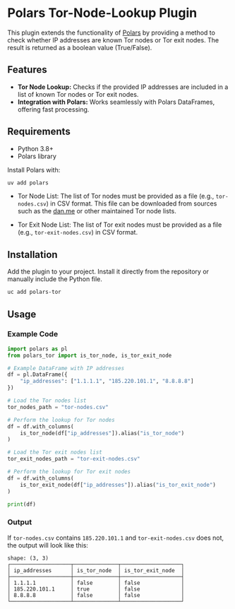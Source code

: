 # Polars Tor-Node-Lookup Plugin

This plugin extends the functionality of [Polars](https://www.pola.rs) by providing a method to check whether IP addresses are known Tor nodes or Tor exit nodes. The result is returned as a boolean value (True/False).

## Features

- **Tor Node Lookup:** Checks if the provided IP addresses are included in a list of known Tor nodes or Tor exit nodes.
- **Integration with Polars:** Works seamlessly with Polars DataFrames, offering fast processing.

## Requirements

- Python 3.8+
- Polars library

Install Polars with:

```bash
uv add polars
```

- Tor Node List: The list of Tor nodes must be provided as a file (e.g., `tor-nodes.csv`) in CSV format. This file can be downloaded from sources such as the [dan.me](https://www.dan.me.uk/torlist) or other maintained Tor node lists.

- Tor Exit Node List: The list of Tor exit nodes must be provided as a file (e.g., `tor-exit-nodes.csv`) in CSV format.

## Installation

Add the plugin to your project. Install it directly from the repository or manually include the Python file.

```bash
uc add polars-tor
```

## Usage

### Example Code

```python
import polars as pl
from polars_tor import is_tor_node, is_tor_exit_node

# Example DataFrame with IP addresses
df = pl.DataFrame({
    "ip_addresses": ["1.1.1.1", "185.220.101.1", "8.8.8.8"]
})

# Load the Tor nodes list
tor_nodes_path = "tor-nodes.csv"

# Perform the lookup for Tor nodes
df = df.with_columns(
    is_tor_node(df["ip_addresses"]).alias("is_tor_node")
)

# Load the Tor exit nodes list
tor_exit_nodes_path = "tor-exit-nodes.csv"

# Perform the lookup for Tor exit nodes
df = df.with_columns(
    is_tor_exit_node(df["ip_addresses"]).alias("is_tor_exit_node")
)

print(df)
```

### Output

If `tor-nodes.csv` contains `185.220.101.1` and `tor-exit-nodes.csv` does not, the output will look like this:

```
shape: (3, 3)
┌───────────────────┬──────────────┬───────────────────┐
│ ip_addresses      │ is_tor_node  │ is_tor_exit_node  │
├───────────────────┼──────────────┼───────────────────┤
│ 1.1.1.1           │ false        │ false             │
│ 185.220.101.1     │ true         │ false             │
│ 8.8.8.8           │ false        │ false             │
└───────────────────┴──────────────┴───────────────────┘
```